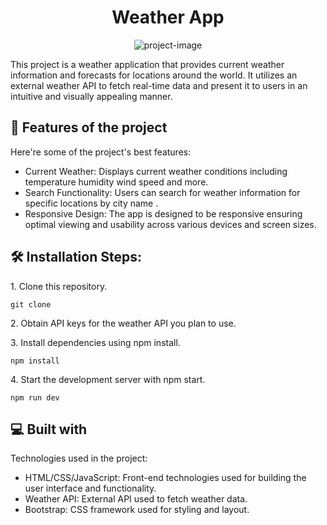 <h1 align="center" id="title">Weather App</h1>

<p align="center"><img src="https://socialify.git.ci/dev-rfgul/weather-app/image?language=1&amp;name=1&amp;owner=1&amp;stargazers=1&amp;theme=Auto" alt="project-image"></p>

<p id="description">This project is a weather application that provides current weather information and forecasts for locations around the world. It utilizes an external weather API to fetch real-time data and present it to users in an intuitive and visually appealing manner.</p>

  
  
<h2>🧐 Features of the project</h2>

Here're some of the project's best features:

*   Current Weather: Displays current weather conditions including temperature humidity wind speed and more.
*   Search Functionality: Users can search for weather information for specific locations by city name .
*   Responsive Design: The app is designed to be responsive ensuring optimal viewing and usability across various devices and screen sizes.

<h2>🛠️ Installation Steps:</h2>

<p>1. Clone this repository.</p>

```
git clone
```

<p>2. Obtain API keys for the weather API you plan to use.</p>

<p>3. Install dependencies using npm install.</p>

```
npm install
```

<p>4. Start the development server with npm start.</p>

```
npm run dev
```

  
  
<h2>💻 Built with</h2>

Technologies used in the project:

*   HTML/CSS/JavaScript: Front-end technologies used for building the user interface and functionality.
*   Weather API: External API used to fetch weather data.
*   Bootstrap: CSS framework used for styling and layout.

